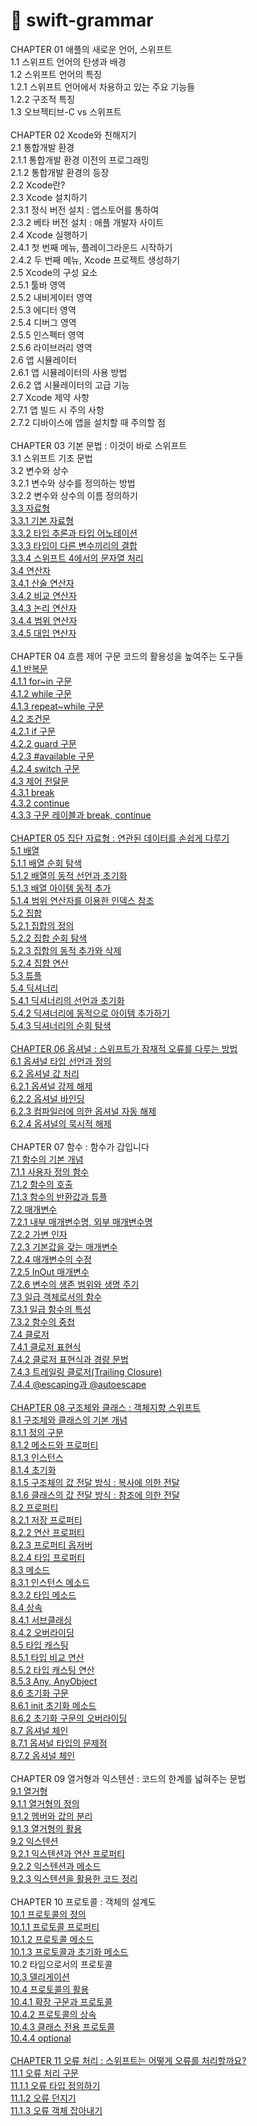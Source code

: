 # 🚀 swift-grammar

CHAPTER 01 애플의 새로운 언어, 스위프트 \
1.1 스위프트 언어의 탄생과 배경 \
1.2 스위프트 언어의 특징 \
1.2.1 스위프트 언어에서 차용하고 있는 주요 기능들 \
1.2.2 구조적 특징 \
1.3 오브젝티브-C vs 스위프트 \
\
CHAPTER 02 Xcode와 친해지기 \
2.1 통합개발 환경 \
2.1.1 통합개발 환경 이전의 프로그래밍 \
2.1.2 통합개발 환경의 등장\
2.2 Xcode란? \
2.3 Xcode 설치하기\
2.3.1 정식 버전 설치 : 앱스토어를 통하여 \
2.3.2 베타 버전 설치 : 애플 개발자 사이트\
2.4 Xcode 실행하기 \
2.4.1 첫 번째 메뉴, 플레이그라운드 시작하기 \
2.4.2 두 번째 메뉴, Xcode 프로젝트 생성하기 \
2.5 Xcode의 구성 요소\
2.5.1 툴바 영역\
2.5.2 내비게이터 영역\
2.5.3 에디터 영역\
2.5.4 디버그 영역 \
2.5.5 인스펙터 영역 \
2.5.6 라이브러리 영역 \
2.6 앱 시뮬레이터 \
2.6.1 앱 시뮬레이터의 사용 방법 \
2.6.2 앱 시뮬레이터의 고급 기능 \
2.7 Xcode 제약 사항 \
2.7.1 앱 빌드 시 주의 사항 \
2.7.2 디바이스에 앱을 설치할 때 주의할 점 \
\
CHAPTER 03 기본 문법 : 이것이 바로 스위프트 \
3.1 스위프트 기초 문법 \
3.2 변수와 상수 \
3.2.1 변수와 상수를 정의하는 방법 \
3.2.2 변수와 상수의 이름 정의하기 \
[3.3 자료형 \
3.3.1 기본 자료형 \
3.3.2 타입 추론과 타입 어노테이션 \
3.3.3 타입이 다른 변수끼리의 결합 \
3.3.4 스위프트 4에서의 문자열 처리](ch.3.기본-문법.playground/Pages/3.3.자료형.xcplaygroundpage/Contents.swift) \
[3.4 연산자 \
3.4.1 산술 연산자 \
3.4.2 비교 연산자 \
3.4.3 논리 연산자 \
3.4.4 범위 연산자 \
3.4.5 대입 연산자](ch.3.기본-문법.playground/Pages/3.4.연산자.xcplaygroundpage/Contents.swift) \
\
CHAPTER 04 흐름 제어 구문 코드의 활용성을 높여주는 도구들 \
[4.1 반복문 \
4.1.1 for~in 구문\
4.1.2 while 구문 \
4.1.3 repeat~while 구문](ch.4.흐름-제어-구문.playground/Pages/4.1.반복문.xcplaygroundpage/Contents.swift)\
[4.2 조건문 \
4.2.1 if 구문 \
4.2.2 guard 구문 \
4.2.3 #available 구문 \
4.2.4 switch 구문](ch.4.흐름-제어-구문.playground/Pages/4.2.조건문.xcplaygroundpage/Contents.swift) \
[4.3 제어 전달문 \
4.3.1 break \
4.3.2 continue \
4.3.3 구문 레이블과 break, continue](ch.4.흐름-제어-구문.playground/Pages/4.3.제어-전달문.xcplaygroundpage/Contents.swift) \
\
[CHAPTER 05 집단 자료형 : 연관된 데이터를 손쉽게 다루기](ch.5.집단-자료형.playground/Pages/5.0..xcplaygroundpage/Contents.swift) \
[5.1 배열 \
5.1.1 배열 순회 탐색 \
5.1.2 배열의 동적 선언과 초기화 \
5.1.3 배열 아이템 동적 추가 \
5.1.4 범위 연산자를 이용한 인덱스 참조](ch.5.집단-자료형.playground/Pages/5.1.배열(Array).xcplaygroundpage/Contents.swift) \
[5.2 집합 \
5.2.1 집합의 정의 \
5.2.2 집합 순회 탐색 \
5.2.3 집합의 동적 추가와 삭제 \
5.2.4 집합 연산](ch.5.집단-자료형.playground/Pages/5.2.집합(Set).xcplaygroundpage/Contents.swift) \
[5.3 튜플](ch.5.집단-자료형.playground/Pages/5.3.Tuple.xcplaygroundpage/Contents.swift) \
[5.4 딕셔너리 \
5.4.1 딕셔너리의 선언과 초기화 \
5.4.2 딕셔너리에 동적으로 아이템 추가하기 \
5.4.3 딕셔너리의 순회 탐색](ch.5.집단-자료형.playground/Pages/5.4.Dictionary.xcplaygroundpage/Contents.swift) \
\
[CHAPTER 06 옵셔널 : 스위프트가 잠재적 오류를 다루는 방법](Ch.6.Optional.playground/Pages/6.0.Optional.xcplaygroundpage/Contents.swift) \
[6.1 옵셔널 타입 선언과 정의](Ch.6.Optional.playground/Pages/6.1.optional.type.선언과.정의.xcplaygroundpage/Contents.swift) \
[6.2 옵셔널 값 처리 \
6.2.1 옵셔널 강제 해제 \
6.2.2 옵셔널 바인딩 \
6.2.3 컴파일러에 의한 옵셔널 자동 해제 \
6.2.4 옵셔널의 묵시적 해제](Ch.6.Optional.playground/Pages/6.2.optional.value.처리.xcplaygroundpage/Contents.swift) \
\
CHAPTER 07 함수 : 함수가 갑입니다 \
[7.1 함수의 기본 개념 \
7.1.1 사용자 정의 함수 \
7.1.2 함수의 호출 \
7.1.3 함수의 반환값과 튜플](Ch.7.Function.playground/Pages/7.1.함수의-기본-개념.xcplaygroundpage/Contents.swift) \
[7.2 매개변수 \
7.2.1 내부 매개변수명, 외부 매개변수명 \
7.2.2 가변 인자 \
7.2.3 기본값을 갖는 매개변수 \
7.2.4 매개변수의 수정 \
7.2.5 InOut 매개변수 \
7.2.6 변수의 생존 범위와 생명 주기](Ch.7.Function.playground/Pages/7.2.매개변수.xcplaygroundpage/Contents.swift) \
[7.3 일급 객체로서의 함수 \
7.3.1 일급 함수의 특성 \
7.3.2 함수의 중첩](Ch.7.Function.playground/Pages/7.3.First-Class-Object.xcplaygroundpage/Contents.swift) \
[7.4 클로저 \
7.4.1 클로저 표현식 \
7.4.2 클로저 표현식과 경량 문법 \
7.4.3 트레일링 클로저(Trailing Closure) \
7.4.4 @escaping과 @autoescape](Ch.7.Function.playground/Pages/7.4.Closure.xcplaygroundpage/Contents.swift) \
\
[CHAPTER 08 구조체와 클래스 : 객체지향 스위프트](Ch-8-Structure-And-Class.playground/Pages/8.0..xcplaygroundpage/Contents.swift) \
[8.1 구조체와 클래스의 기본 개념\
8.1.1 정의 구문\
8.1.2 메소드와 프로퍼티\
8.1.3 인스턴스 \
8.1.4 초기화 \
8.1.5 구조체의 값 전달 방식 : 복사에 의한 전달 \
8.1.6 클래스의 값 전달 방식 : 참조에 의한 전달](Ch-8-Structure-And-Class.playground/Pages/8.1.구조체와-클래스의-기본-개념.xcplaygroundpage/Contents.swift) \
[8.2 프로퍼티 \
8.2.1 저장 프로퍼티 \
8.2.2 연산 프로퍼티 \
8.2.3 프로퍼티 옵저버 \
8.2.4 타입 프로퍼티](h-8-Structure-And-Class.playground/Pages/8.5.Type-casting.xcplaygroundpage/Contents.swift) \
[8.3 메소드 \
8.3.1 인스턴스 메소드 \
8.3.2 타입 메소드](Ch-8-Structure-And-Class.playground/Pages/8.3.Method.xcplaygroundpage/Contents.swift) \
[8.4 상속 \
8.4.1 서브클래싱 \
8.4.2 오버라이딩](Ch-8-Structure-And-Class.playground/Pages/8.4.Inheritance.xcplaygroundpage/Contents.swift) \
[8.5 타입 캐스팅 \
8.5.1 타입 비교 연산\
8.5.2 타입 캐스팅 연산\
8.5.3 Any, AnyObject](Ch-8-Structure-And-Class.playground/Pages/8.5.Type-casting.xcplaygroundpage/Contents.swift) \
[8.6 초기화 구문\
8.6.1 init 초기화 메소드\
8.6.2 초기화 구문의 오버라이딩](Ch-8-Structure-And-Class.playground/Pages/8.6.초기화-구문.xcplaygroundpage/Contents.swift)\
[8.7 옵셔널 체인 \
8.7.1 옵셔널 타입의 문제점\
8.7.2 옵셔널 체인](Ch-8-Structure-And-Class.playground/Pages/8.7.Optional-Chain.xcplaygroundpage/Contents.swift) \
\
CHAPTER 09 열거형과 익스텐션 : 코드의 한계를 넓혀주는 문법\
[9.1 열거형 \
9.1.1 열거형의 정의\
9.1.2 멤버와 값의 분리 \
9.1.3 열거형의 활용](Ch-9-Enumeration-And-Extensions.playground/Pages/9.1.Enumeration.xcplaygroundpage/Contents.swift) \
[9.2 익스텐션 \
9.2.1 익스텐션과 연산 프로퍼티 \
9.2.2 익스텐션과 메소드 \
9.2.3 익스텐션을 활용한 코드 정리](Ch-9-Enumeration-And-Extensions.playground/Pages/9.2.Extensions.xcplaygroundpage/Contents.swift) \
\
CHAPTER 10 프로토콜 : 객체의 설계도\
[10.1 프로토콜의 정의 \
10.1.1 프로토콜 프로퍼티\
10.1.2 프로토콜 메소드 \
10.1.3 프로토콜과 초기화 메소드](Ch-10-Protocol.playground/Pages/10.1..xcplaygroundpage/Contents.swift) \
10.2 타입으로서의 프로토콜 \
[10.3 델리게이션](Ch-10-Protocol.playground/Pages/10.3.delegation.xcplaygroundpage/Contents.swift) \
[10.4 프로토콜의 활용\
10.4.1 확장 구문과 프로토콜\
10.4.2 프로토콜의 상속\
10.4.3 클래스 전용 프로토콜\
10.4.4 optional](Ch-10-Protocol.playground/Pages/10.4.프로토콜의-활용.xcplaygroundpage/Contents.swift) \
\
[CHAPTER 11 오류 처리 : 스위프트는 어떻게 오류를 처리할까요?](Ch-11-오류처리.playground/Pages/11..xcplaygroundpage/Contents.swift) \
[11.1 오류 처리 구문 \
11.1.1 오류 타입 정의하기\
11.1.2 오류 던지기 \
11.1.3 오류 객체 잡아내기](Ch-11-오류처리.playground/Pages/11.1.오류-처리-구문.xcplaygroundpage/Contents.swift)
